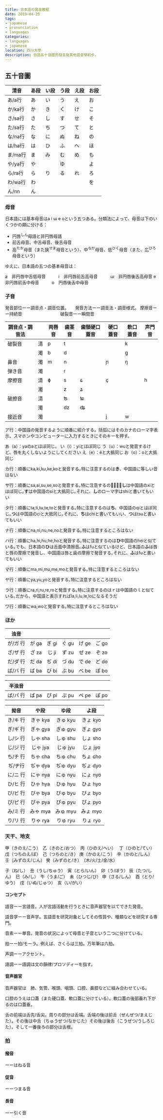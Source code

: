 ```yaml
---
title: 日本語の発音教程
date: 2019-04-25
tags: 
- japanese
- pronunciation
- languages
categories:
- languages 
- japanese
location: 四川大學
description: 日語五十音圖的發音及其他語音學初步。
---
```


## 五十音圖

| 清音    | あ段 | い段 | う段 | え段 | お段 |
| ------- | ---- | ---- | ---- | ---- | ---- |
| あ/a行  | あ   | い   | う   | え   | お   |
| か/ka行 | か   | き   | く   | け   | こ   |
| さ/sa行 | さ   | し   | す   | せ   | そ   |
| た/sa行 | た   | ち   | つ   | て   | と   |
| な/na行 | な   | に   | ぬ   | ね   | の   |
| は/ha行 | は   | ひ   | ふ   | へ   | ほ   |
| ま/ma行 | ま   | み   | む   | め   | も   |
| や/ya行 | や   |      | ゆ   |      | よ   |
| ら/ra行 | ら   | り   | る   | れ   | ろ   |
| わ/wa行 | わ   |      |      |      | を   |
| ん/nn   | ん   |      |      |      |      |

### 母音

日本語には基本母音はa i ɯ e oという五つある。分類法によって、母音は下のいくつかの類に分ける：

+ 円唇<sup>しん</sup>母語と非円唇母語
+ 前舌母音、中舌母音、後舌母音
+ 高<sup>たか</sup>母音（また狭<sup>せま</sup>母音という）、中<sup>なか</sup>母音、低<sup>ひく</sup>母音（また、広<sup>ひろ</sup>母音という）

ゆえに、日本語の五つの基本母音は：

a　非円唇中舌低母音　　　i　非円唇前舌高母音　　　ɯ　非円唇後舌高母音
e　非円唇前舌中母音　　　o　円唇後舌中母音

### 子音

発音部位ーー調音点・調音位置。　　発音方法ーー調音法・調音様式。
摩擦音ーー持続音　　　　　　　　　破裂音ーー瞬間音

| 調音点・調音法 |      | 両唇音 | 歯茎音 | 歯頚硬口蓋音 | 硬口蓋音 | 軟口蓋音 | 声門音 |
| -------------- | ---- | ------ | ------ | ------------ | -------- | -------- | ------ |
| 破裂音         | 清   | p      | t      |              |          | k        |        |
|                | 濁   | b      | d      |              |          | g        |        |
| 鼻音           | 濁   | m      | n      |              | ɲ        | ŋ        |        |
| 弾き音         | 濁   |        | ɾ      |              |          |          |        |
| 摩擦音         | 清   | ɸ      | s      | ɕ            | ç        |          | h      |
|                | 濁   |        | z      | ʑ            |          |          |        |
| 破擦音         | 清   |        | ʦ      | ʨ            |          |          |        |
|                | 濁   |        | dz     | ʥ            |          |          |        |
| 接近音         | 濁   |        |        |              | j        | w        |        |

ア行：中国語の発音するように順番に紹介する。括弧にはそのカナのローマ字表示、スマホンやコンピューターに入力するときにそのキーを押す。

あ（a）：yaのaとほぼ同じ。
い（i）：yiとほぼ同じ
う（u）：wuと発音するけど、唇を丸くしないようにしてください
え（e）：êと大抵同じ
お（o）：oと大抵同じ

カ行：順番にka,ki,ku,ke,koと発音する｡特に注意するのは**き**、中国語に等しい音はない

サ行：順番にsa,si,su,se,soと発音する｡特に注意するのは̪̪̪**し**は中国語のxiとほぼ同じ｡**す**は中国語のsiと大抵同じ｡それに、**し**のローマ字はshiと書いてもいい

タ行：順番にta,ti,tu,te,toと発音する｡特に注意するのは**ち**、中国語のqiとほぼ同じ｡**つ**は中国語のciと大抵同じ｡それに、**ち**はchiと書いてもいい、**つ**はtsuと書いてもいい

ナ行：順番にna,ni,nu,ne,noと発音する｡特に注意するところはない

ハ行：順番にha,hi,hu,he,hoと発音する｡特に注意するのは**ひ**中国語のheiと似ている｡でも、日本語の**ひ**は舌面中清擦音｡**ふ**はfuと似ているけど、日本語の**ふ**は唇と唇の摩擦で発音し、中国語は唇と歯の摩擦で発音する｡それに、**ふ**はfuと書いてもいい

マ行：順番にma,mi,mu,me,moと発音する｡特に注意するところはない

ヤ行：順番にya,yu,yoと発音する｡特に注意するところはない

ラ行：順番にra,ri,ru,re,roと発音する｡特に注意するのはｒは中国語のｌと似ている｡だから、中国語と表示すればla,li,lu,le,loになるそうだ

ワ行：順番にwa,woと発音する｡特に注意するところはない

### ほか

|   浊音   |            |            |            |      |      |
| :------: | :--------: | :--------: | :--------: | :--: | :--: |
| が/ガ 行 |  が ga  |  ぎ gi  | ぐ gu   | げ ge   | ご go   |
| ざ/ザ 行 | ざ za     |  じ ji  | ず zu   | ぜ ze   | ぞ zo   |
| だ/ダ 行 |  だ da  |  ぢ di  | づ du   | で de   | ど do   |
| ば/バ 行 |     ば ba     |  び bi  | ぶ bu   | べ be   | ぼ bo   |

|  半浊音  |            |            |            |      |      |
| :------: | :--------: | :--------: | :--------: | :--: | :--: |
| ぱ/パ 行 |     ぱ pa     |  ぴ pi  | ぷ pu   | ぺ pe   | ぽ po   |

|   拗音   | や段 | ゆ段 | よ段 |
| :------: | :--------: | :--------: | :--------: |
| き/キ 行 |    きゃ kya     | きゅ kyu | きょ kyo |
| ぎ/ギ 行 |    ぎゃ gya     | ぎゅ gyu | ぎょ gyo |
| し/シ 行 |    しゃ sha     | しゅ shu | しょ sho  |
| じ/ジ 行 |    じゃ jya     | じゅ jyu  | じょ jyo  |
| ち/チ 行 |    ちゃ cha     | ちゅ chu  | ちょ cho |
| ぢ/ヂ行  |    ぢゃ dya     | ぢゅ dyu  | ぢょ dyo  |
| に/ニ 行 |    にゃ nya     | にゅ nyu  | にょ nyo  |
| ひ/ヒ 行 |    ひゃ hya     | ひゅ hyu  | ひょ hyo  |
| び/ビ 行 |    びゃ bya     | びゅ byu  | びょ byo  |
| ぴ/ピ 行 |    ぴゃ pya     | ぴゅ pyu  | ぴょ pyo  |
| み/ミ 行 |    みゃ mya     | みゅ myu  | みょ myo  |
| り/リ 行 |    りゃ rya     | りゅ ryu  | りょ ryo  |

### 天干、地支

甲（きのえ/こう）　乙（きのと/おつ）　丙（ひのえ/へい）　
丁（ひのと/てい）　戊（つちのえ/ぼ）　己（つちのと/き）
庚（かのえ/こう）　辛（かのと/しん）　壬（みずのえ/じん）
癸（みずのと/き）　（木/火/土/金/水）

子（ね/し）　丑（うし/ちゅう）　寅（とら/いん）　卯（う/ぼう）
辰（たつ/しん）　巳（み/し）　午（うま/ご）　未（ひつじ/び）
申（さる/しん）　酉（とり/ゆう）　戌（いぬ/じゅつ）　亥（い/がい）

#### コンセプト

語音ーー言語音。人が言語活動を行うときに音声器官を以てできた発音。

語音学ーー音声学。言語音を研究対象としてその性質や、種類などを研究する専門。

音素ーー単音。発音の状況によって母音と子音という二つに分けている。

拍ーー拍/モーラ。例えば、さくらは三拍。万年筆は六拍。

声調ーーアクセント。

語調ーー語調は文の韻律/プロソディーを指す。

#### 音声器官

音声器官は　肺、気管、喉頭、咽頭、口腔、鼻腔などに組み合わせている。

口腔のうえは口蓋（また硬口蓋、軟口蓋に分けている）。軟口蓋の後部垂れ下がるのは口蓋垂。

舌の前端は舌先/舌尖。周りの部分は舌端。舌端の後は前舌（ぜんぜつ/まえじた）。その後は中舌（ちゅうぜつ/なかじた）その後は後舌（こうぜつ/うしろじた）。そして一番後ろの部分は舌根。

### 拍

#### 撥音

ーーはねる音

#### 促音

ーーつまる音

#### 長音

ーー引く音